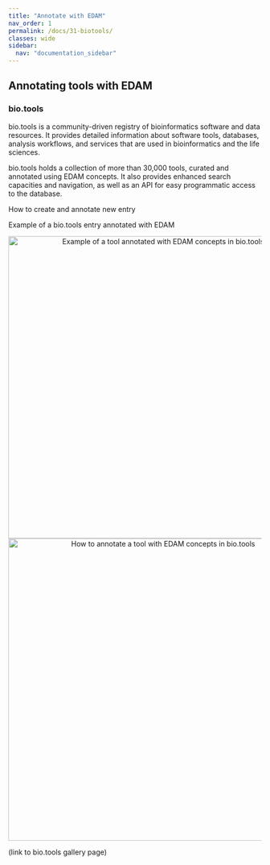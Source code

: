 ```yaml
---
title: "Annotate with EDAM"
nav_order: 1
permalink: /docs/31-biotools/
classes: wide
sidebar:
  nav: "documentation_sidebar"
---
```


## Annotating tools with EDAM

### bio.tools

bio.tools is a community-driven registry of bioinformatics software and data resources. It provides detailed information about software tools, databases, analysis workflows, and services that are used in bioinformatics and the life sciences.

bio.tools holds a collection of more than 30,000 tools, curated and annotated using EDAM concepts. It also provides enhanced search capacities and navigation, as well as an API for easy programmatic access to the database. 

How to create and annotate new entry

Example of a bio.tools entry annotated with EDAM

<div style="text-align: center">
<img src="{{ '/assets/images/docs/EDAM_biotools_1.png' | relative_url }}" alt="Example of a tool annotated with EDAM concepts in bio.tools" style="width: 600px; height: auto;">
</div>

<div style="text-align: center">
<img src="{{ '/assets/images/docs/EDAM_biotools_2.png' | relative_url }}" alt="How to annotate a tool with EDAM concepts in bio.tools" style="width: 600px; height: auto;">
</div>


(link to bio.tools gallery page)